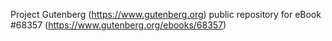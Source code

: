 Project Gutenberg (https://www.gutenberg.org) public repository for
eBook #68357 (https://www.gutenberg.org/ebooks/68357)
